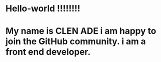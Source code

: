 <h1> Hello-world !!!!!!!!<h1>
<p stlyle="font-size:7px;"> My name is CLEN ADE i am happy to join the GitHub community. i am a front end developer. <p>
  
